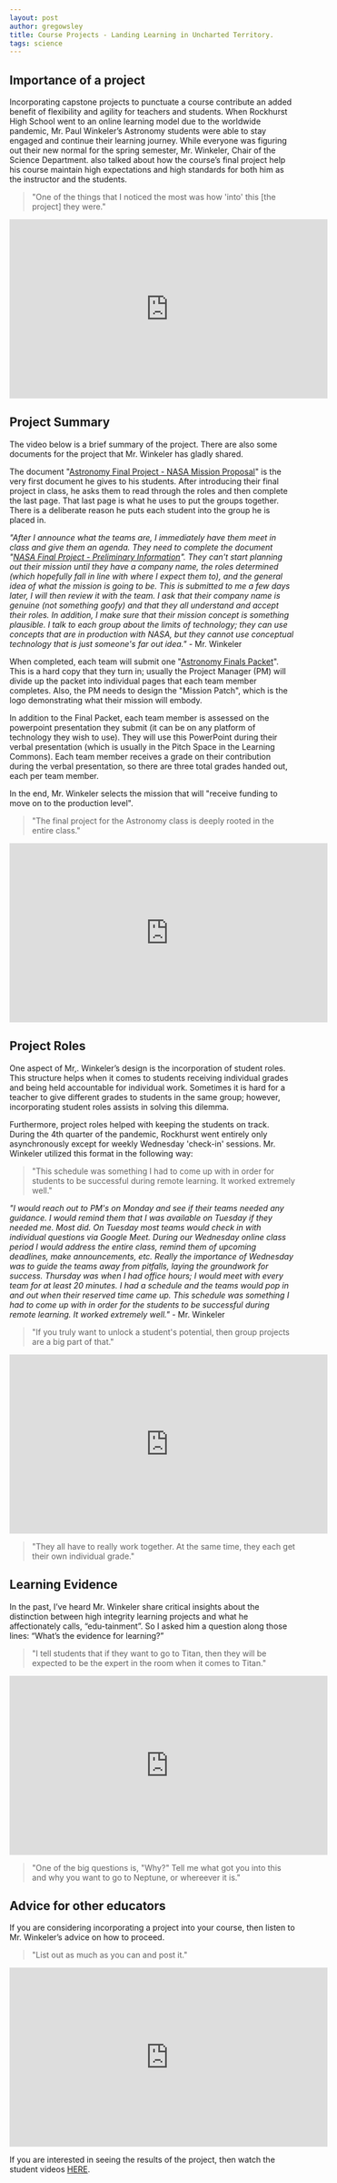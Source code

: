 ```yaml
---
layout: post
author: gregowsley
title: Course Projects - Landing Learning in Uncharted Territory.
tags: science
---
```


## Importance of a project

Incorporating capstone projects to punctuate a course contribute an added benefit of flexibility and agility for teachers and students. When Rockhurst High School went to an online learning model due to the worldwide pandemic, Mr. Paul Winkeler’s Astronomy students were able to stay engaged and continue their learning journey. While everyone was figuring out their new normal for the spring semester, Mr. Winkeler, Chair of the Science Department. also talked about how the course’s final project help his course maintain high expectations and high standards for both him as the instructor and the students.

<blockquote> "One of the things that I noticed the most was how 'into' this [the project] they were." </blockquote>

<iframe width="560" height="315" src="https://www.youtube.com/embed/UEwNGuQzLsU" frameborder="0" allow="accelerometer; autoplay; encrypted-media; gyroscope; picture-in-picture" allowfullscreen></iframe>

## Project Summary

The video below is a brief summary of the project. There are also some documents for the project that Mr. Winkeler has gladly shared.

The document "[Astronomy Final Project - NASA Mission Proposal](https://drive.google.com/file/d/1NA7sCRVp0cFM1unpSBXcuXJSJw73SbQK/view?usp=sharing)" is the very first document he gives to his students.  After introducing their final project in class, he asks them to read through the roles and then complete the last page.  That last page is what he uses to put the groups together.  There is a deliberate reason he puts each student into the group he is placed in.

<i>"After I announce what the teams are, I immediately have them meet in class and give them an agenda.  They need to complete the document "[NASA Final Project - Preliminary Information](https://drive.google.com/file/d/1CelprWjUixYjr9Aza4Jjf-OygQAfub7z/view?usp=sharing)".  They can't start planning out their mission until they have a company name, the roles determined (which hopefully fall in line with where I expect them to), and the general idea of what the mission is going to be.  This is submitted to me a few days later, I will then review it with the team.  I ask that their company name is genuine (not something goofy) and that they all understand and accept their roles.  In addition, I make sure that their mission concept is something plausible.  I talk to each group about the limits of technology; they can use concepts that are in production with NASA, but they cannot use conceptual technology that is just someone's far out idea." </i> - Mr. Winkeler

When completed, each team will submit one "[Astronomy Finals Packet](https://drive.google.com/file/d/117MP04pk3DI5n8OWh68ZMNhx7PdFQnot/view?usp=sharing)".  This is a hard copy that they turn in; usually the Project Manager (PM) will divide up the packet into individual pages that each team member completes.  Also, the PM needs to design the "Mission Patch", which is the logo demonstrating what their mission will embody.  

In addition to the Final Packet, each team member is assessed on the powerpoint presentation they submit (it can be on any platform of technology they wish to use).  They will use this PowerPoint during their verbal presentation (which is usually in the Pitch Space in the Learning Commons).  Each team member receives a grade on their contribution during the verbal presentation, so there are three total grades handed out, each per team member.  

In the end, Mr. Winkeler selects the mission that will "receive funding to move on to the production level".   

<blockquote> "The final project for the Astronomy class is deeply rooted in the entire class." </blockquote>

<iframe width="560" height="315" src="https://www.youtube.com/embed/faSwuH_mYHk" frameborder="0" allow="accelerometer; autoplay; encrypted-media; gyroscope; picture-in-picture" allowfullscreen></iframe>

## Project Roles

One aspect of Mr,. Winkeler’s design is the incorporation of student roles. This structure helps when it comes to students receiving individual grades and being held accountable for individual work. Sometimes it is hard for a teacher to give different grades to students in the same group; however, incorporating student roles assists in solving this dilemma. 

Furthermore, project roles helped with keeping the students on track. During the 4th quarter of the pandemic, Rockhurst went entirely only asynchronously except for weekly Wednesday 'check-in' sessions. Mr. Winkeler utilized this format in the following way:

<blockquote> "This schedule was something I had to come up with in order for students to be successful during remote learning. It worked extremely well." </blockquote>

<i> "I would reach out to PM's on Monday and see if their teams needed any guidance.  I would remind them that I was available on Tuesday if they needed me.  Most did. On Tuesday most teams would check in with individual questions via Google Meet. During our Wednesday online class period I would address the entire class, remind them of upcoming deadlines, make announcements, etc.  Really the importance of Wednesday was to guide the teams away from pitfalls, laying the groundwork for success. Thursday was when I had office hours; I would meet with every team for at least 20 minutes.  I had a schedule and the teams would pop in and out when their reserved time came up.  This schedule was something I had to come up with in order for the students to be successful during remote learning.  It worked extremely well." </i> - Mr. Winkeler

<blockquote> "If you truly want to unlock a student's potential, then group projects are a big part of that." </blockquote>
<iframe width="560" height="315" src="https://www.youtube.com/embed/k7LG5SIfKYg" frameborder="0" allow="accelerometer; autoplay; encrypted-media; gyroscope; picture-in-picture" allowfullscreen></iframe>

<blockquote> "They all have to really work together. At the same time, they each get their own individual grade." </blockquote>


## Learning Evidence

In the past, I’ve heard Mr. Winkeler share critical insights about the distinction between high integrity learning projects and what he affectionately calls, “edu-tainment”. So I asked him a question along those lines: “What’s the evidence for learning?”

<blockquote> "I tell students that if they want to go to Titan, then they will be expected to be the expert in the room when it comes to Titan." </blockquote>

<iframe width="560" height="315" src="https://www.youtube.com/embed/LiKgefxbXr4" frameborder="0" allow="accelerometer; autoplay; encrypted-media; gyroscope; picture-in-picture" allowfullscreen></iframe>

<blockquote> "One of the big questions is, "Why?" Tell me what got you into this and why you want to go to Neptune, or whereever it is." </blockquote>

## Advice for other educators

If you are considering incorporating a project into your course, then listen to Mr. Winkeler’s advice on how to proceed.

<blockquote> "List out as much as you can and post it." </blockquote>

<iframe width="560" height="315" src="https://www.youtube.com/embed/090wLN3Yrow" frameborder="0" allow="accelerometer; autoplay; encrypted-media; gyroscope; picture-in-picture" allowfullscreen></iframe>

If you are interested in seeing the results of the project, then watch the student videos [HERE](https://drive.google.com/drive/folders/1vTpfpu9zXx0N5XuWbk1lZKJzubL-sMVQ?usp=sharing).




